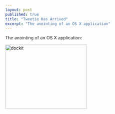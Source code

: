 ```yaml
---
layout: post
published: true
title: "Tweetie Has Arrived"
excerpt: "The anointing of an OS X application"
---
```


The anointing of an OS X application:

<img class="alignleft size-full wp-image-236" title="dockit" src="/wp-content/uploads/2009/04/dockit.png" height="206" alt="dockit" width="261" />
